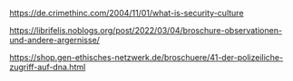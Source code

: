 https://de.crimethinc.com/2004/11/01/what-is-security-culture

https://librifelis.noblogs.org/post/2022/03/04/broschure-observationen-und-andere-argernisse/

https://shop.gen-ethisches-netzwerk.de/broschuere/41-der-polizeiliche-zugriff-auf-dna.html